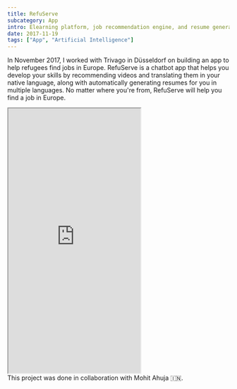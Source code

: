 ```yaml
---
title: RefuServe
subcategory: App
intro: Elearning platform, job recommendation engine, and resume generator chatbot for Trivago in 24 hours.
date: 2017-11-19
tags: ["App", "Artificial Intelligence"]
---
```


In November 2017, I worked with Trivago in Düsseldorf on building an app to help refugees find jobs in Europe. RefuServe is a chatbot app that helps you develop your skills by recommending videos and translating them in your native language, along with automatically generating resumes for you in multiple languages. No matter where you're from, RefuServe will help you find a job in Europe.

<div class="three-images">
	<div><img alt="" src="/refuserve/1.png"></div>
	<div><img alt="" src="/refuserve/2.png"></div>
	<div><img alt="" src="/refuserve/3.png"></div>
</div>

<iframe class="video-embed" height="600" src="https://www.youtube.com/embed/K-2cs4cFhCk?controls=0&modestbranding=1"> </iframe>

<footer>This project was done in collaboration with Mohit Ahuja 🇮🇳.</footer>